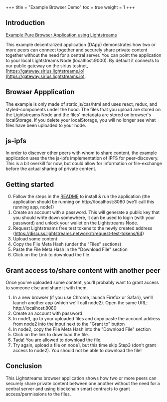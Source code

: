 +++
title = "Example Browser Demo"
toc = true
weight = 1
+++

## Introduction

[Example Pure Browser Application using Lightstreams](https://github.com/lightstreams-network/example-browser)

This example decentralized application (DApp) demonstrates how two or more peers can connect together and securely share private content together without the need for a central server. You can point the application to your local Lightstreams Node (localhost:9000). By default it connects to our public gateway on the sirius testnet, [https://gateway.sirius.lightstreams.io](https://gateway.sirius.lightstreams.io).

## Browser Appplication

The example is only made of static js/css/html and uses react, redux, and styled-components under the hood. The files that you upload are stored on the Lightstreams Node and the files' metadata  are stored on browser's localStorage. If you delete your localStorage, you will no longer see what files have been uploaded to your node.

## js-ipfs

In order to discover other peers with whom to share content, the example application uses the the js-ipfs implementation of IPFS for peer-discovery. This is a bit overkill for now, but could allow for information or file-exchange before the actual sharing of private content.

## Getting started

0. Follow the steps in the [README](https://github.com/lightstreams-network/example-browser/blob/master/README.md) to install & run the application (the application should be running on http://localhost:8080 (we'll call this running app, node1)
1. Create an account with a password. This will generate a public key that you should write down somewhere, it can be used to login (with your password) and unlock your wallet on the Lightstreams Node.
2. Request Lightstreams free test tokens to the newly created address (https://discuss.lightstreams.network/t/request-test-tokens/64)
2. Upload some content
3. Copy the File Meta Hash (under the "Files" sections)
4. Paste the File Meta Hash in the "Download File" section
5. Click on the Link to download the file


## Grant access to/share content with another peer

Once you've uploaded some content, you'll probably want to grant access to someone else and share it with them.

1. In a new browser (if you use Chrome, launch Firefox or Safari), we'll launch another app (which we'll call node2). Open the same URL: http://localhost:8080
2. Create an account with password
3. In node1, go to your uploaded files and copy paste the account address from node2 into the input next to the "Grant to" button
4. In node2, copy the File Meta Hash into the "Download File" section
5. Click on the link to download the file.
6. Tada! You are allowed to download the file.
7. Try again, upload a file on node1, but this time skip Step3 (don't grant access to node2). You should not be able to download the file!

## Conclusion

This Lightstreams browser application shows how two or more peers can securely share private content between one another without the need for a central server and using blockchain smart contracts to grant access/permissions to the files.







